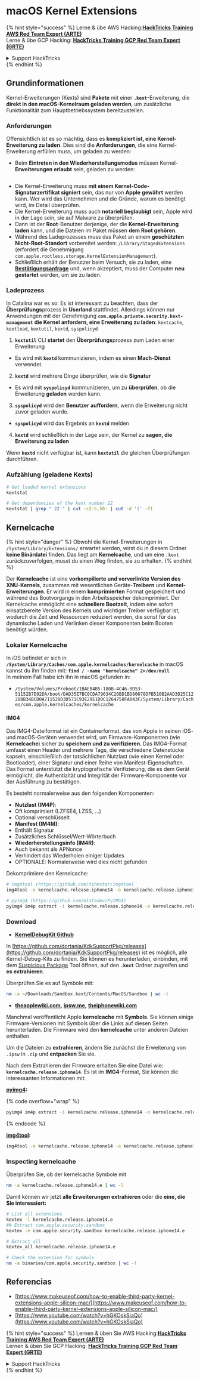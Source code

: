 # macOS Kernel Extensions

{% hint style="success" %}
Lerne & übe AWS Hacking:<img src="../../../.gitbook/assets/arte.png" alt="" data-size="line">[**HackTricks Training AWS Red Team Expert (ARTE)**](https://training.hacktricks.xyz/courses/arte)<img src="../../../.gitbook/assets/arte.png" alt="" data-size="line">\
Lerne & übe GCP Hacking: <img src="../../../.gitbook/assets/grte.png" alt="" data-size="line">[**HackTricks Training GCP Red Team Expert (GRTE)**<img src="../../../.gitbook/assets/grte.png" alt="" data-size="line">](https://training.hacktricks.xyz/courses/grte)

<details>

<summary>Support HackTricks</summary>

* Überprüfe die [**Abonnementpläne**](https://github.com/sponsors/carlospolop)!
* **Tritt der** 💬 [**Discord-Gruppe**](https://discord.gg/hRep4RUj7f) oder der [**Telegram-Gruppe**](https://t.me/peass) bei oder **folge** uns auf **Twitter** 🐦 [**@hacktricks\_live**](https://twitter.com/hacktricks\_live)**.**
* **Teile Hacking-Tricks, indem du PRs zu den** [**HackTricks**](https://github.com/carlospolop/hacktricks) und [**HackTricks Cloud**](https://github.com/carlospolop/hacktricks-cloud) GitHub-Repos einreichst.

</details>
{% endhint %}

## Grundinformationen

Kernel-Erweiterungen (Kexts) sind **Pakete** mit einer **`.kext`**-Erweiterung, die **direkt in den macOS-Kernelraum geladen werden**, um zusätzliche Funktionalität zum Hauptbetriebssystem bereitzustellen.

### Anforderungen

Offensichtlich ist es so mächtig, dass es **kompliziert ist, eine Kernel-Erweiterung zu laden**. Dies sind die **Anforderungen**, die eine Kernel-Erweiterung erfüllen muss, um geladen zu werden:

* Beim **Eintreten in den Wiederherstellungsmodus** müssen Kernel-**Erweiterungen erlaubt** sein, geladen zu werden:

<figure><img src="../../../.gitbook/assets/image (327).png" alt=""><figcaption></figcaption></figure>

* Die Kernel-Erweiterung muss **mit einem Kernel-Code-Signaturzertifikat signiert** sein, das nur von **Apple** **gewährt** werden kann. Wer wird das Unternehmen und die Gründe, warum es benötigt wird, im Detail überprüfen.
* Die Kernel-Erweiterung muss auch **notariell beglaubigt** sein, Apple wird in der Lage sein, sie auf Malware zu überprüfen.
* Dann ist der **Root**-Benutzer derjenige, der die **Kernel-Erweiterung laden** kann, und die Dateien im Paket müssen **dem Root gehören**.
* Während des Ladeprozesses muss das Paket an einem **geschützten Nicht-Root-Standort** vorbereitet werden: `/Library/StagedExtensions` (erfordert die Genehmigung `com.apple.rootless.storage.KernelExtensionManagement`).
* Schließlich erhält der Benutzer beim Versuch, sie zu laden, eine [**Bestätigungsanfrage**](https://developer.apple.com/library/archive/technotes/tn2459/_index.html) und, wenn akzeptiert, muss der Computer **neu gestartet** werden, um sie zu laden.

### Ladeprozess

In Catalina war es so: Es ist interessant zu beachten, dass der **Überprüfungs**prozess in **Userland** stattfindet. Allerdings können nur Anwendungen mit der Genehmigung **`com.apple.private.security.kext-management`** **die Kernel anfordern, eine Erweiterung zu laden**: `kextcache`, `kextload`, `kextutil`, `kextd`, `syspolicyd`

1. **`kextutil`** CLI **startet** den **Überprüfungs**prozess zum Laden einer Erweiterung
* Es wird mit **`kextd`** kommunizieren, indem es einen **Mach-Dienst** verwendet.
2. **`kextd`** wird mehrere Dinge überprüfen, wie die **Signatur**
* Es wird mit **`syspolicyd`** kommunizieren, um zu **überprüfen**, ob die Erweiterung **geladen** werden kann.
3. **`syspolicyd`** wird den **Benutzer** **auffordern**, wenn die Erweiterung nicht zuvor geladen wurde.
* **`syspolicyd`** wird das Ergebnis an **`kextd`** melden
4. **`kextd`** wird schließlich in der Lage sein, der Kernel zu **sagen, die Erweiterung zu laden**

Wenn **`kextd`** nicht verfügbar ist, kann **`kextutil`** die gleichen Überprüfungen durchführen.

### Aufzählung (geladene Kexts)
```bash
# Get loaded kernel extensions
kextstat

# Get dependencies of the kext number 22
kextstat | grep " 22 " | cut -c2-5,50- | cut -d '(' -f1
```
## Kernelcache

{% hint style="danger" %}
Obwohl die Kernel-Erweiterungen in `/System/Library/Extensions/` erwartet werden, wirst du in diesem Ordner **keine Binärdatei** finden. Das liegt am **Kernelcache**, und um eine `.kext` zurückzuverfolgen, musst du einen Weg finden, sie zu erhalten.
{% endhint %}

Der **Kernelcache** ist eine **vorkompilierte und vorverlinkte Version des XNU-Kernels**, zusammen mit wesentlichen Geräte-**Treibern** und **Kernel-Erweiterungen**. Er wird in einem **komprimierten** Format gespeichert und während des Bootvorgangs in den Arbeitsspeicher dekomprimiert. Der Kernelcache ermöglicht eine **schnellere Bootzeit**, indem eine sofort einsatzbereite Version des Kernels und wichtiger Treiber verfügbar ist, wodurch die Zeit und Ressourcen reduziert werden, die sonst für das dynamische Laden und Verlinken dieser Komponenten beim Booten benötigt würden.

### Lokaler Kernelcache

In iOS befindet er sich in **`/System/Library/Caches/com.apple.kernelcaches/kernelcache`** in macOS kannst du ihn finden mit: **`find / -name "kernelcache" 2>/dev/null`** \
In meinem Fall habe ich ihn in macOS gefunden in:

* `/System/Volumes/Preboot/1BAEB4B5-180B-4C46-BD53-51152B7D92DA/boot/DAD35E7BC0CDA79634C20BD1BD80678DFB510B2AAD3D25C1228BB34BCD0A711529D3D571C93E29E1D0C1264750FA043F/System/Library/Caches/com.apple.kernelcaches/kernelcache`

#### IMG4

Das IMG4-Dateiformat ist ein Containerformat, das von Apple in seinen iOS- und macOS-Geräten verwendet wird, um Firmware-Komponenten (wie **Kernelcache**) sicher zu **speichern und zu verifizieren**. Das IMG4-Format umfasst einen Header und mehrere Tags, die verschiedene Datenstücke kapseln, einschließlich der tatsächlichen Nutzlast (wie einen Kernel oder Bootloader), einer Signatur und einer Reihe von Manifest-Eigenschaften. Das Format unterstützt die kryptografische Verifizierung, die es dem Gerät ermöglicht, die Authentizität und Integrität der Firmware-Komponente vor der Ausführung zu bestätigen.

Es besteht normalerweise aus den folgenden Komponenten:

* **Nutzlast (IM4P)**:
* Oft komprimiert (LZFSE4, LZSS, …)
* Optional verschlüsselt
* **Manifest (IM4M)**:
* Enthält Signatur
* Zusätzliches Schlüssel/Wert-Wörterbuch
* **Wiederherstellungsinfo (IM4R)**:
* Auch bekannt als APNonce
* Verhindert das Wiederholen einiger Updates
* OPTIONALE: Normalerweise wird dies nicht gefunden

Dekomprimiere den Kernelcache:
```bash
# img4tool (https://github.com/tihmstar/img4tool
img4tool -e kernelcache.release.iphone14 -o kernelcache.release.iphone14.e

# pyimg4 (https://github.com/m1stadev/PyIMG4)
pyimg4 im4p extract -i kernelcache.release.iphone14 -o kernelcache.release.iphone14.e
```
### Download&#x20;

* [**KernelDebugKit Github**](https://github.com/dortania/KdkSupportPkg/releases)

In [https://github.com/dortania/KdkSupportPkg/releases](https://github.com/dortania/KdkSupportPkg/releases) ist es möglich, alle Kernel-Debug-Kits zu finden. Sie können es herunterladen, einbinden, mit dem [Suspicious Package](https://www.mothersruin.com/software/SuspiciousPackage/get.html) Tool öffnen, auf den **`.kext`** Ordner zugreifen und **es extrahieren**.

Überprüfen Sie es auf Symbole mit:
```bash
nm -a ~/Downloads/Sandbox.kext/Contents/MacOS/Sandbox | wc -l
```
* [**theapplewiki.com**](https://theapplewiki.com/wiki/Firmware/Mac/14.x)**,** [**ipsw.me**](https://ipsw.me/)**,** [**theiphonewiki.com**](https://www.theiphonewiki.com/)

Manchmal veröffentlicht Apple **kernelcache** mit **Symbols**. Sie können einige Firmware-Versionen mit Symbols über die Links auf diesen Seiten herunterladen. Die Firmware wird den **kernelcache** unter anderen Dateien enthalten.

Um die Dateien zu **extrahieren**, ändern Sie zunächst die Erweiterung von `.ipsw` in `.zip` und **entpacken** Sie sie.

Nach dem Extrahieren der Firmware erhalten Sie eine Datei wie: **`kernelcache.release.iphone14`**. Es ist im **IMG4**-Format, Sie können die interessanten Informationen mit:

[**pyimg4**](https://github.com/m1stadev/PyIMG4)**:** 

{% code overflow="wrap" %}
```bash
pyimg4 im4p extract -i kernelcache.release.iphone14 -o kernelcache.release.iphone14.e
```
{% endcode %}

[**img4tool**](https://github.com/tihmstar/img4tool)**:**
```bash
img4tool -e kernelcache.release.iphone14 -o kernelcache.release.iphone14.e
```
### Inspecting kernelcache

Überprüfen Sie, ob der kernelcache Symbole mit
```bash
nm -a kernelcache.release.iphone14.e | wc -l
```
Damit können wir jetzt **alle Erweiterungen extrahieren** oder die **eine, die Sie interessiert:**
```bash
# List all extensions
kextex -l kernelcache.release.iphone14.e
## Extract com.apple.security.sandbox
kextex -e com.apple.security.sandbox kernelcache.release.iphone14.e

# Extract all
kextex_all kernelcache.release.iphone14.e

# Check the extension for symbols
nm -a binaries/com.apple.security.sandbox | wc -l
```
## Referencias

* [https://www.makeuseof.com/how-to-enable-third-party-kernel-extensions-apple-silicon-mac/](https://www.makeuseof.com/how-to-enable-third-party-kernel-extensions-apple-silicon-mac/)
* [https://www.youtube.com/watch?v=hGKOskSiaQo](https://www.youtube.com/watch?v=hGKOskSiaQo)

{% hint style="success" %}
Lernen & üben Sie AWS Hacking:<img src="../../../.gitbook/assets/arte.png" alt="" data-size="line">[**HackTricks Training AWS Red Team Expert (ARTE)**](https://training.hacktricks.xyz/courses/arte)<img src="../../../.gitbook/assets/arte.png" alt="" data-size="line">\
Lernen & üben Sie GCP Hacking: <img src="../../../.gitbook/assets/grte.png" alt="" data-size="line">[**HackTricks Training GCP Red Team Expert (GRTE)**<img src="../../../.gitbook/assets/grte.png" alt="" data-size="line">](https://training.hacktricks.xyz/courses/grte)

<details>

<summary>Support HackTricks</summary>

* Überprüfen Sie die [**Abonnementpläne**](https://github.com/sponsors/carlospolop)!
* **Treten Sie der** 💬 [**Discord-Gruppe**](https://discord.gg/hRep4RUj7f) oder der [**Telegram-Gruppe**](https://t.me/peass) bei oder **folgen** Sie uns auf **Twitter** 🐦 [**@hacktricks\_live**](https://twitter.com/hacktricks\_live)**.**
* **Teilen Sie Hacking-Tricks, indem Sie PRs an die** [**HackTricks**](https://github.com/carlospolop/hacktricks) und [**HackTricks Cloud**](https://github.com/carlospolop/hacktricks-cloud) GitHub-Repos senden.

</details>
{% endhint %}
